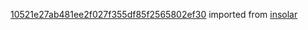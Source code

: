 [10521e27ab481ee2f027f355df85f2565802ef30](https://github.com/insolar/insolar/commit/10521e27ab481ee2f027f355df85f2565802ef30) imported from [insolar](https://github.com/insolar/insolar)
